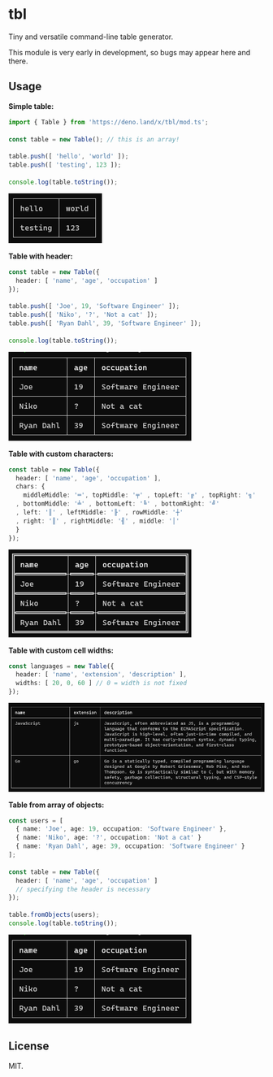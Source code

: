 # tbl

Tiny and versatile command-line table generator.

This module is very early in development, so bugs may appear here and there.

## Usage

**Simple table:**

```ts
import { Table } from 'https://deno.land/x/tbl/mod.ts';

const table = new Table(); // this is an array!

table.push([ 'hello', 'world' ]);
table.push([ 'testing', 123 ]);

console.log(table.toString());
```

![Example 1](.github/assets/01.png)

**Table with header:**

```ts
const table = new Table({
  header: [ 'name', 'age', 'occupation' ]
});

table.push([ 'Joe', 19, 'Software Engineer' ]);
table.push([ 'Niko', '?', 'Not a cat' ]);
table.push([ 'Ryan Dahl', 39, 'Software Engineer' ]);

console.log(table.toString());
```

![Example 2](.github/assets/02.png)

**Table with custom characters:**

```ts
const table = new Table({
  header: [ 'name', 'age', 'occupation' ],
  chars: {
    middleMiddle: '═', topMiddle: '╤' , topLeft: '╔' , topRight: '╗'
  , bottomMiddle: '╧' , bottomLeft: '╚' , bottomRight: '╝'
  , left: '║' , leftMiddle: '╟' , rowMiddle: '┼'
  , right: '║' , rightMiddle: '╢' , middle: '│'
  }
});
```

![Example 3](.github/assets/03.png)

**Table with custom cell widths:**

```ts
const languages = new Table({
  header: [ 'name', 'extension', 'description' ],
  widths: [ 20, 0, 60 ] // 0 = width is not fixed
});
```

![Example 4](.github/assets/04.png)

**Table from array of objects:**

```ts
const users = [
  { name: 'Joe', age: 19, occupation: 'Software Engineer' },
  { name: 'Niko', age: '?', occupation: 'Not a cat' }
  { name: 'Ryan Dahl', age: 39, occupation: 'Software Engineer' }
];

const table = new Table({
  header: [ 'name', 'age', 'occupation' ]
  // specifying the header is necessary
});

table.fromObjects(users);
console.log(table.toString());
```

![Example 5](.github/assets/02.png)

## License

MIT.
